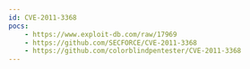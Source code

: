 ```yaml
---
id: CVE-2011-3368
pocs: 
    - https://www.exploit-db.com/raw/17969
    - https://github.com/SECFORCE/CVE-2011-3368
    - https://github.com/colorblindpentester/CVE-2011-3368
---
```

